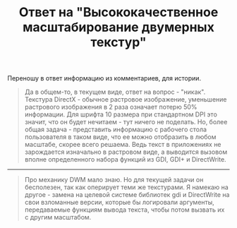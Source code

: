 ﻿---
title: "Ответ на \"Высококачественное масштабирование двумерных текстур\""
se.owner.user_id: 240512
se.owner.display_name: "MSDN.WhiteKnight"
se.owner.link: "https://ru.stackoverflow.com/users/240512/msdn-whiteknight"
se.answer_id: 731699
se.question_id: 727567
se.post_type: answer
se.score: 1
se.is_accepted: False
---
<p>Переношу в ответ информацию из комментариев, для истории.</p>

<blockquote>
  <p>Да в общем-то, в текущем виде, ответ на вопрос - "никак". Текстура
  DirectX - обычное растровое изображение, уменьшение растрового
  изображения в 2 раза означает потерю 50% информации. Для шрифта 10
  размера при стандартном DPI это значит, что он будет нечитаем - тут
  ничего не поделать. Но, более общая задача - представить информацию с
  рабочего стола пользователя в таком виде, что ее можно отобразить в
  любом масштабе, скорее всего решаема. Ведь текст в приложениях не
  зарождается изначально в растровом виде, а выводится вызовом вполне
  определенного набора функций из GDI, GDI+ и DirectWrite.</p>
</blockquote>

<hr>

<blockquote>
  <p>Про механику DWM мало знаю. Но для текущей задачи он бесполезен, так
  как оперирует теми же текстурами. Я намекаю на другое - замена на
  целевой системе библиотек gdi и DirectWrite на свои взломанные версии,
  которые бы логировали аргументы, передаваемые функциям вывода текста,
  чтобы потом вызвать их с другим масштабом.</p>
</blockquote>
